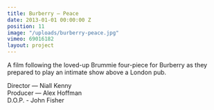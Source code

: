 ```yaml
---
title: Burberry — Peace
date: 2013-01-01 00:00:00 Z
position: 11
image: "/uploads/burberry-peace.jpg"
vimeo: 69016182
layout: project
---
```


A film following the loved-up Brummie four-piece for Burberry as they prepared to play an intimate show above a London pub. 

Director — Niall Kenny  
Producer — Alex Hoffman  
D.O.P. - John Fisher